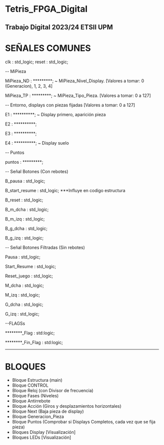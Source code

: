 # Tetris_FPGA_Digital
Trabajo Digital 2023/24 ETSII UPM
--------------------------------------------------------------------------------------------------------------------
# SEÑALES COMUNES
clk : std_logic;
reset : std_logic;

-- MiPieza

MiPieza_ND : *********; ~ MiPieza_Nivel_Display. [Valores a tomar: 0 (Generacion), 1, 2, 3, 4]

MiPieza_TP : *********; ~ MiPieza_Tipo_Pieza.  [Valores a tomar: 0 a 127]

-- Entorno, displays con piezas fijadas [Valores a tomar: 0 a 127]

E1 : **********; ~ Display primero, aparición pieza 

E2 : **********;  

E3 : **********;

E4 : **********; ~ Display suelo

-- Puntos

puntos : *********; 

-- Señal Botones (Con rebotes)

B_pausa : std_logic;

B_start_resume :  std_logic;  ***Influye en codigo estructura

B_reset :  std_logic; 

B_m_dcha : std_logic;

B_m_izq : std_logic;

B_g_dcha : std_logic;

B_g_izq : std_logic;


-- Señal Botones Filtradas (Sin rebotes)

Pausa : std_logic;

Start_Resume : std_logic;

Reset_juego : std_logic;

M_dcha : std_logic;

M_izq : std_logic;

G_dcha : std_logic;

G_izq : std_logic;

--FLAGSs

********_Flag : std:logic;

********_Fin_Flag : std:logic;

--------------------------------------------------------------------------------------------------------------------
# BLOQUES
- Bloque Estructura (main)
- Bloque CONTROL
- Bloque Reloj (con Divisor de frecuencia)
- Bloque Fases (Niveles)
- Bloque Antirrebote
- Bloque Acción (Giros y desplazamientos horizontales)
- Bloque Next (Baja pieza de display)
- Bloque Generacion_Pieza
- Bloque Puntos (Comprobar si Displays Completos, cada vez que se fija pieza)
- Bloques Display [Visualización]
- Bloques LEDs [Visualización]

